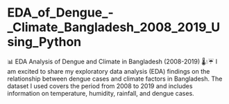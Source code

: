 # EDA_of_Dengue_-_Climate_Bangladesh_2008_2019_Using_Python
📊 EDA Analysis of Dengue and Climate in Bangladesh (2008-2019) 🌡️💧☔  I am excited to share my exploratory data analysis (EDA) findings on the relationship between dengue cases and climate factors in Bangladesh. The dataset I used covers the period from 2008 to 2019 and includes information on temperature, humidity, rainfall, and dengue cases.
